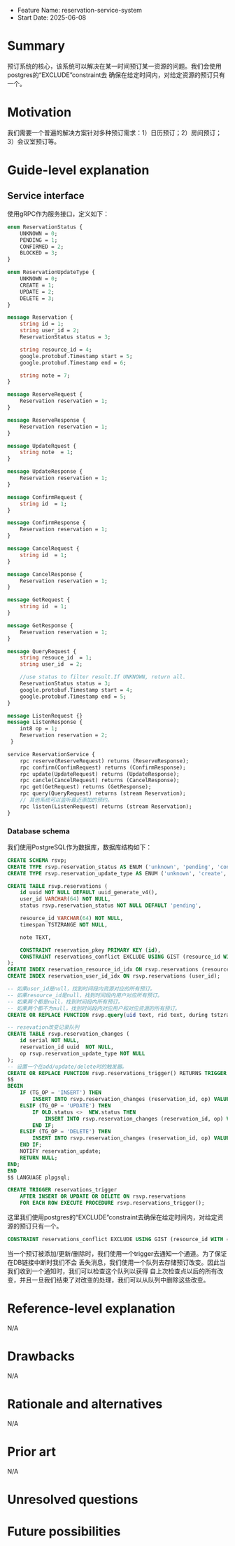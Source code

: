
- Feature Name: reservation-service-system
- Start Date: 2025-06-08

# Summary

预订系统的核心，该系统可以解决在某一时间预订某一资源的问题。我们会使用postgres的“EXCLUDE”constraint去
确保在给定时间内，对给定资源的预订只有一个。

# Motivation

我们需要一个普遍的解决方案针对多种预订需求：1）日历预订；2）房间预订；3）会议室预订等。

# Guide-level explanation

## Service interface

使用gRPC作为服务接口，定义如下：

```proto
enum ReservationStatus {
    UNKNOWN = 0;
    PENDING = 1;
    CONFIRMED = 2;
    BLOCKED = 3;
}

enum ReservationUpdateType {
    UNKNOWN = 0;
    CREATE = 1;
    UPDATE = 2;
    DELETE = 3;
}

message Reservation {
    string id = 1;
    string user_id = 2;
    ReservationStatus status = 3;

    string resource_id = 4;
    google.protobuf.Timestamp start = 5;
    google.protobuf.Timestamp end = 6;

    string note = 7;
}

message ReserveRequest {
    Reservation reservation = 1;
}

message ReserveResponse {
    Reservation reservation = 1;
}

message UpdateRquest {
    string note  = 1;
}

message UpdateResponse {
    Reservation reservation = 1;
}

message ConfirmRequest {
    string id  = 1;
}

message ConfirmResponse {
    Reservation reservation = 1;
}

message CancelRequest {
    string id  = 1;
}

message CancelResponse {
    Reservation reservation = 1;
}

message GetRequest {
    string id  = 1;
}

message GetResponse {
    Reservation reservation = 1;
}

message QueryRequest {
    string resouce_id  = 1;
    string user_id  = 2;

    //use status to filter result.If UNKNOWN, return all.
    ReservationStatus status = 3;
    google.protobuf.Timestamp start = 4;
    google.protobuf.Timestamp end = 5;
}

message ListenRequest {}
message ListenResponse {
    int8 op = 1;
    Reservation reservation = 2;
 }

service ReservationService {
    rpc reserve(ReserveRequest) returns (ReserveResponse);
    rpc confirm(ConfimRequest) returns (ConfirmResponse);
    rpc update(UpdateRequest) returns (UpdateResponse);
    rpc cancle(CancelRequest) returns (CancelResponse);
    rpc get(GetRequest) returns (GetResponse);
    rpc query(QueryRequest) returns (stream Reservation);
    // 其他系统可以监听最近添加的预约。
    rpc listen(ListenRequest) returns (stream Reservation);
}
```

### Database schema

我们使用PostgreSQL作为数据库，数据库结构如下：
```sql
CREATE SCHEMA rsvp;
CREATE TYPE rsvp.reservation_status AS ENUM ('unknown', 'pending', 'confirmed', 'blocked');
CREATE TYPE rsvp.reservation_update_type AS ENUM ('unknown', 'create', 'update', 'delete');

CREATE TABLE rsvp.reservations (
    id uuid NOT NULL DEFAULT uuid_generate_v4(),
    user_id VARCHAR(64) NOT NULL,
    status rsvp.reservation_status NOT NULL DEFAULT 'pending',

    resource_id VARCHAR(64) NOT NULL,
    timespan TSTZRANGE NOT NULL,

    note TEXT,

    CONSTRAINT reservation_pkey PRIMARY KEY (id),
    CONSTRAiNT reservations_conflict EXCLUDE USING GIST (resource_id WITH =, timespan WITH &&)
);
CREATE INDEX reservation_resource_id_idx ON rsvp.reservations (resource_id);
CREATE INDEX reservation_user_id_idx ON rsvp.reservations (user_id);

-- 如果user_id是null，找到时间段内资源对应的所有预订。
-- 如果resource_id是null，找到时间段内用户对应所有预订。
-- 如果两个都是null，找到时间段内所有预订。
-- 如果两个都不为null，找到时间段内对应用户和对应资源的所有预订。
CREATE OR REPLACE FUNCTION rsvp.query(uid text, rid text, during tstzrange) RETURNS TABLE (LIKE rsvp.reservations) AS $$ $$ LANGUAGE plpgsql;

-- resevation改变记录队列
CREATE TABLE rsvp.reservation_changes (
    id serial NOT NULL,
    reservation_id uuid  NOT NULL,
    op rsvp.reservation_update_type NOT NULL
);
-- 设置一个在add/update/delete时的触发器。
CREATE OR REPLACE FUNCTION rsvp.reservations_trigger() RETURNS TRIGGER AS 
$$ 
BEGIN
    IF (TG_OP = 'INSERT') THEN
        INSERT INTO rsvp.reservation_changes (reservation_id, op) VALUES (NEW.id, 'create');
    ELSIF (TG_OP = 'UPDATE') THEN
        IF OLD.status <>  NEW.status THEN
            INSERT INTO rsvp.reservation_changes (reservation_id, op) VALUES (NEW.id, 'update');
        END IF;
    ELSIF (TG_OP = 'DELETE') THEN
        INSERT INTO rsvp.reservation_changes (reservation_id, op) VALUES (OLD.id, 'delete');
    END IF;
    NOTIFY reservation_update;
    RETURN NULL;
END;
END
$$ LANGUAGE plpgsql;

CREATE TRIGGER reservations_trigger
    AFTER INSERT OR UPDATE OR DELETE ON rsvp.reservations
    FOR EACH ROW EXECUTE PROCEDURE rsvp.reservations_trigger();
```

这里我们使用postgres的“EXCLUDE”constraint去确保在给定时间内，对给定资源的预订只有一个。
```sql
CONSTRAINT reservations_conflict EXCLUDE USING GIST (resource_id WITH =, timespan WITH &&)
```

当一个预订被添加/更新/删除时，我们使用一个trigger去通知一个通道。为了保证在DB链接中断时我们不会
丢失消息，我们使用一个队列去存储预订改变。因此当我们收到一个通知时，我们可以检查这个队列以获得
自上次检查点以后的所有改变，并且一旦我们结束了对改变的处理，我们可以从队列中删除这些改变。

# Reference-level explanation

N/A

# Drawbacks

N/A

# Rationale and alternatives

N/A

# Prior art

N/A

# Unresolved questions



# Future possibilities
